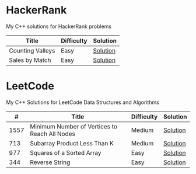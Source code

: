 # HackerRank

My C++ solutions for HackerRank problems

| Title              | Difficulty | Solution   |
|--------------------|------------|------------|
|  Counting Valleys    | Easy       | [Solution](HackerRank/CountingValleys)  |
|  Sales by Match    | Easy       | [Solution](HackerRank/SalesByMatch)  |



# LeetCode

My C++ Solutions for LeetCode Data Structures and Algorithms

| #   | Title              | Difficulty | Solution   |
|-----|--------------------|------------|------------|
| 1557   |  Minimum Number of Vertices to Reach All Nodes    | Medium       | [Solution](LeetCode/1557)  |
| 713   |  Subarray Product Less Than K    | Medium       | [Solution](LeetCode/713)  |
| 977   |  Squares of a Sorted Array    | Easy       | [Solution](LeetCode/977)  |
| 344   |  Reverse String    | Easy       | [Solution](LeetCode/344)  |


